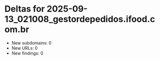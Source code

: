 # Deltas for 2025-09-13_021008_gestordepedidos.ifood.com.br
- New subdomains: 0
- New URLs: 0
- New findings: 0
